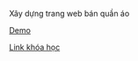 Xây dựng trang web bán quần áo

[Demo](https://hieuecommerce.netlify.app/)

[Link khóa học](https://freecoursesite.com/1-complete-react-developer-in-2019-w-redux-hooks-graphql/)
